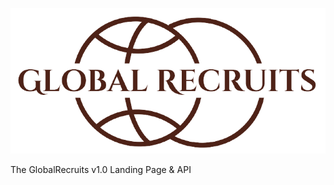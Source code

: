 ![Global Recruits Logo|367x170](logo.png?raw=true "Global Recruits Logo")

The GlobalRecruits v1.0 Landing Page &amp; API
